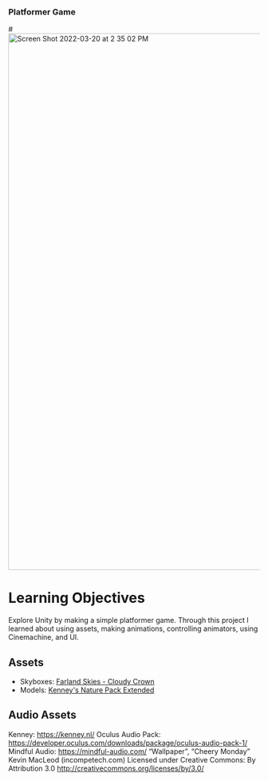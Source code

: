### Platformer Game

#<img width="1075" alt="Screen Shot 2022-03-20 at 2 35 02 PM" src="https://user-images.githubusercontent.com/67158073/159179712-242ec0ef-27bf-4a03-b813-93f138489057.png">
# Learning Objectives
Explore Unity by making a simple platformer game. Through this project I learned about using assets, making animations, controlling animators, using Cinemachine, and UI. 

## Assets
- Skyboxes: [Farland Skies - Cloudy Crown](https://assetstore.unity.com/packages/2d/textures-materials/sky/farland-skies-cloudy-crown-60004)
- Models: [Kenney's Nature Pack Extended](https://kenney.nl/assets/nature-pack-extended)

## Audio Assets

Kenney: https://kenney.nl/
Oculus Audio Pack: https://developer.oculus.com/downloads/package/oculus-audio-pack-1/
Mindful Audio: https://mindful-audio.com/
“Wallpaper”, “Cheery Monday” Kevin MacLeod (incompetech.com)
Licensed under Creative Commons: By Attribution 3.0
http://creativecommons.org/licenses/by/3.0/
